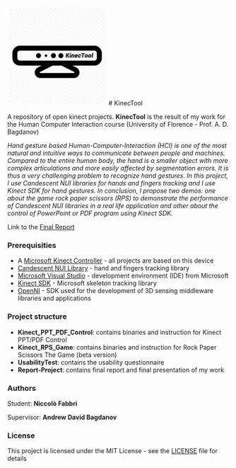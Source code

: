 <img src="https://github.com/fabbrin/KinecTool/blob/master/images/fine.png" width="225" height="225">
# KinecTool

A repository of open kinect projects. **KinecTool** is the result of my work for the Human Computer Interaction course (University of Florence - Prof. A. D. Bagdanov)

*Hand gesture based Human-Computer-Interaction (HCI) is one of the most natural and intuitive ways to communicate between people and machines. Compared to the entire human body, the hand is a smaller object with more complex articulations and more easily affected by segmentation errors. It is thus a very challenging problem to recognize hand gestures. In this project, I use Candescent NUI libraries for hands and fingers tracking and I use Kinect SDK for hand gestures. In conclusion, I propose two demos: one about the game rock paper scissors (RPS) to demonstrate the performance of Candescent NUI libraries in a real life application and other about the control of PowerPoint or PDF program using Kinect SDK.*

Link to the [Final Report](https://github.com/fabbrin/KinecTool/blob/master/Report-Project/Report_HCI_Fabbri.pdf)

### Prerequisities

- A [Microsoft Kinect Controller](http://www.xbox.com/en-US/xbox-360/accessories/kinect) - all projects are based on this device
- [Candescent NUI Library](http://candescentnui.codeplex.com/) - hand and fingers tracking library
- [Microsoft Visual Studio](https://www.microsoft.com/it-it/download/details.aspx?id=30682) - development environment (IDE) from Microsoft
- [Kinect SDK](https://www.microsoft.com/en-us/download/details.aspx?id=40278) - Microsoft skeleton tracking library
- [OpenNI](http://openni.ru/openni-sdk/) - SDK used for the development of 3D sensing middleware libraries and applications 

### Project structure

- **Kinect_PPT_PDF_Control**: contains binaries and instruction for Kinect PPT/PDF Control
- **Kinect_RPS_Game**: contains binaries and instruction for Rock Paper Scissors The Game (beta version)
- **UsabilityTest**: contains the usability questionnaire
- **Report-Project**: contains final report and final presentation of my work

### Authors

Student: **Niccolò Fabbri**

Supervisor: **Andrew David Bagdanov**

### License

This project is licensed under the MIT License - see the [LICENSE](https://github.com/fabbrin/KinecTool/blob/master/LICENSE) file for details
